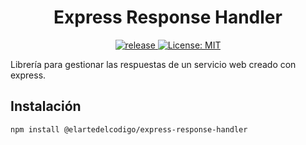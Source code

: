 <h1 align="center">Express Response Handler</h1>

<p align="center">
  <a href="https://github.com/ElArteDelCodigo/express-response-handler/releases">
    <img src="https://img.shields.io/github/v/release/ElArteDelCodigo/express-response-handler" alt="release">
  </a>
  <a href="https://github.com/ElArteDelCodigo/express-response-handler/blob/main/LICENSE">
    <img src="https://img.shields.io/github/license/ElArteDelCodigo/express-response-handler" alt="License: MIT" />
  </a>
</p>

Librería para gestionar las respuestas de un servicio web creado con express.

## Instalación

```bash
npm install @elartedelcodigo/express-response-handler
```

